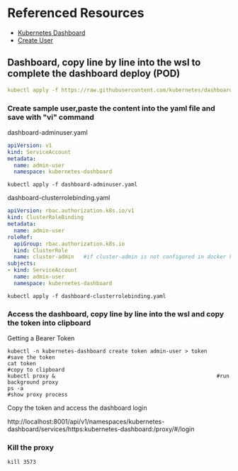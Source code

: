# Referenced Resources

- [Kubernetes Dashboard](https://github.com/kubernetes/dashboard)
- [Create User](https://github.com/kubernetes/dashboard/blob/master/docs/user/access-control/creating-sample-user.md)

## Dashboard, copy line by line into the wsl to complete the dashboard deploy (POD)

```yaml
kubectl apply -f https://raw.githubusercontent.com/kubernetes/dashboard/v2.7.0/aio/deploy/recommended.yaml  #Create namespace kubernetes-dashboard
```
### Create sample user,paste the content into the yaml file and save with "vi" command

dashboard-adminuser.yaml

```yaml
apiVersion: v1
kind: ServiceAccount
metadata:
  name: admin-user
  namespace: kubernetes-dashboard
```

```shell
kubectl apply -f dashboard-adminuser.yaml
```

dashboard-clusterrolebinding.yaml

```yaml
apiVersion: rbac.authorization.k8s.io/v1
kind: ClusterRoleBinding
metadata:
  name: admin-user
roleRef:
  apiGroup: rbac.authorization.k8s.io
  kind: ClusterRole
  name: cluster-admin   #if cluster-admin is not configured in docker k8,use view role instead
subjects:
- kind: ServiceAccount
  name: admin-user
  namespace: kubernetes-dashboard
```

```shell
kubectl apply -f dashboard-clusterrolebinding.yaml
```

### Access the dashboard, copy line by line into the wsl and copy the token into clipboard

Getting a Bearer Token

```
kubectl -n kubernetes-dashboard create token admin-user > token   #save the token
cat token                                                         #copy to clipboard
kubectl proxy &                                                   #run background proxy
ps -a                                                             #show proxy process
```

Copy the token and access the dashboard login

http://localhost:8001/api/v1/namespaces/kubernetes-dashboard/services/https:kubernetes-dashboard:/proxy/#/login

### Kill the proxy

```
kill 3573
```
